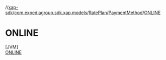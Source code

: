 //[xap-sdk](../../../../../index.md)/[com.expediagroup.sdk.xap.models](../../../index.md)/[RatePlan](../../index.md)/[PaymentMethod](../index.md)/[ONLINE](index.md)

# ONLINE

[JVM]\
[ONLINE](index.md)
